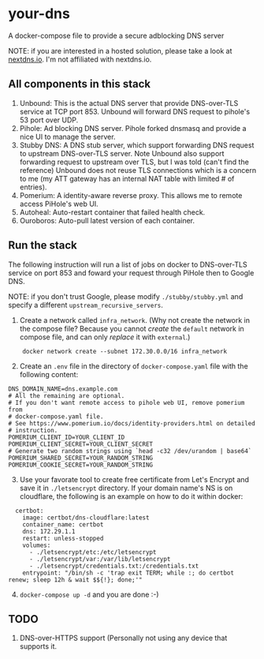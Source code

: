 # your-dns
A docker-compose file to provide a secure adblocking DNS server

NOTE: if you are interested in a hosted solution, please take a look at
[nextdns.io](https://nextdns.io). I'm not affiliated with nextdns.io.

## All components in this stack

1. Unbound: This is the actual DNS server that provide DNS-over-TLS
   service at TCP port 853. Unbound will forward DNS request to pihole's
   53 port over UDP.
1. Pihole: Ad blocking DNS server. Pihole forked dnsmasq and provide a
   nice UI to manage the server.
1. Stubby DNS: A DNS stub server, which support forwarding DNS request
   to upstream DNS-over-TLS server. Note Unbound also support forwarding
   request to upstream over TLS, but I was told (can't find the
   reference) Unbound does not reuse TLS connections which is a concern
   to me (my ATT gateway has an internal NAT table with limited # of
   entries).
1. Pomerium: A identity-aware reverse proxy. This allows me to remote
   access PiHole's web UI.
1. Autoheal: Auto-restart container that failed health check.
1. Ouroboros: Auto-pull latest version of each container.

## Run the stack

The following instruction will run a list of jobs on docker to
DNS-over-TLS service on port 853 and foward your request through PiHole
then to Google DNS.

NOTE: if you don't trust Google, please modify `./stubby/stubby.yml` and
specify a different `upstream_recursive_servers`.

1. Create a network called `infra_network`. (Why not create the network
   in the compose file? Because you cannot *create* the `default` network
   in compose file, and can only *replace* it with `external`.)
```
    docker network create --subnet 172.30.0.0/16 infra_network
```

2. Create an `.env` file in the directory of `docker-compose.yaml` file
   with the following content:

```
DNS_DOMAIN_NAME=dns.example.com
# All the remaining are optional.
# If you don't want remote access to pihole web UI, remove pomerium from
# docker-compose.yaml file.
# See https://www.pomerium.io/docs/identity-providers.html on detailed
# instruction.
POMERIUM_CLIENT_ID=YOUR_CLIENT_ID
POMERIUM_CLIENT_SECRET=YOUR_CLIENT_SECRET
# Generate two random strings using `head -c32 /dev/urandom | base64`
POMERIUM_SHARED_SECRET=YOUR_RANDOM_STRING
POMERIUM_COOKIE_SECRET=YOUR_RANDOM_STRING
```

3. Use your favorate tool to create free certificate from Let's Encrypt
   and save it in `./letsencrypt` directory. If your domain name's NS is
   on cloudflare, the following is an example on how to do it within
   docker:
```
  certbot:
    image: certbot/dns-cloudflare:latest
    container_name: certbot
    dns: 172.29.1.1
    restart: unless-stopped
    volumes:
      - ./letsencrypt/etc:/etc/letsencrypt
      - ./letsencrypt/var:/var/lib/letsencrypt
      - ./letsencrypt/credentials.txt:/credentials.txt
    entrypoint: "/bin/sh -c 'trap exit TERM; while :; do certbot renew; sleep 12h & wait $${!}; done;'"	
```
4. `docker-compose up -d` and you are done :-)

## TODO

1. DNS-over-HTTPS support (Personally not using any device that supports
   it.
